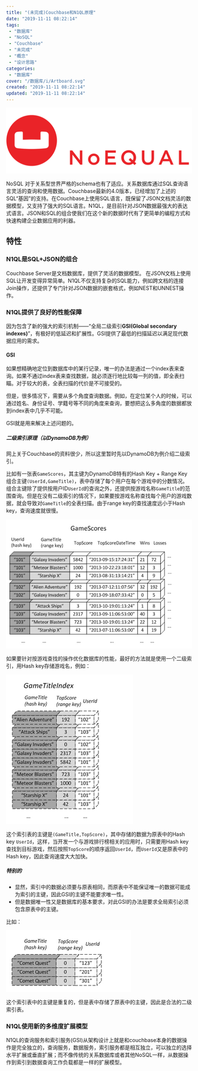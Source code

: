 ```yaml
---
title: "(未完成)Couchbase和N1QL原理"
date: "2019-11-11 08:22:14"
tags: 
 - "数据库"
 - "NoSQL"
 - "Couchbase"
 - "未完成"
 - "概念"
 - "设计思路"
categories: 
 - "数据库"
cover: "/数据库/i/Artboard.svg"
created: "2019-11-11 08:22:14"
updated: "2019-11-11 08:22:14"
---
```


![封面](i/Artboard.svg)

NoSQL 对于关系型世界严格的schema也有了适应。关系数据库通过SQL查询语言灵活的查询和使用数据。Couchbase最新的4.0版本，已经增加了上述的SQL“基因”的支持。在Couchbase上使用SQL语言，既保留了JSON文档灵活的数据模型，又支持了强大的SQL语言。N1QL，是目前针对JSON数据最强大的表达式语言。JSON和SQL的组合使我们在这个新的数据时代有了更简单的编程方式和快速构建企业数据应用的利器。

## 特性

### N1QL是SQL+JSON的组合

Couchbase Server是文档数据库，提供了灵活的数据模型。 在JSON文档上使用SQL让开发变得异常简单。N1QL不仅支持复杂的SQL能力，例如跨文档的连接 Join操作，还提供了专门针对JSON数据的嵌套格式，例如NEST和UNNEST操作。

### N1QL提供了良好的性能保障

因为包含了新的强大的索引机制——“全局二级索引**GSI(Global secondary indexes)**”，有极好的低延迟和扩展性。GSI提供了最低的扫描延迟以满足现代数据应用的需求。

#### GSI

如果想精确地定位到数据库中的某行记录，唯一的办法是通过一个index表来查询。如果不通过index表来查找数据，就必须逐行地比较每一列的值，即全表扫瞄。对于较大的表，全表扫描的代价是不可接受的。

但是，很多情况下，需要从多个角度查询数据。例如，在定位某个人的时候，可以通过姓名、身份证号、学籍号等不同的角度来查询，要想把这么多角度的数据都放到index表中几乎不可能。

GSI就是用来解决上述问题的。

##### 二级索引原理（以DynamoDB为例）

网上关于Couchbase的资料很少，所以这里暂时先以DynamoDB为例介绍二级索引。

比如有一张表`GameScores`，其主键为DynamoDB特有的Hash Key + Range Key组合主键`(UserId,GameTitle)`，表中存储了每个用户在每个游戏中的分数情况。组合主键除了提供按用户ID`UserId`的查询之外，还提供按游戏名称`GameTitle`的范围查询。但是在没有二级索引的情况下，如果要按游戏名称查找每个用户的游戏数据，就会导致对`GameTitle`的全表扫描。由于range key的查找速度远小于Hash key，查询速度就很慢。

![GSI原理图1](i/GSI原理1.jpg)

如果要针对按游戏查找的操作优化数据库的性能，最好的方法就是使用一个二级索引，用Hash key存储游戏名，例如：

![GSI原理图2](i/GSI原理2.jpg)

这个索引表的主键是`(GameTitle,TopScore)`，其中存储的数据为原表中的Hash key `UserId`，这样，当开发一个与游戏排行榜相关的应用时，只需要用Hash key查找到目标游戏，然后按照`TopScore`的顺序返回`UserId`，而`UserId`又是原表中的Hash key，因此查询速度大大加快。

##### 特别的

* 显然，索引中的数据必须要与原表相同，而原表中不能保证唯一的数据可能成为索引的主键，因此GSI的主键不能要求唯一性。
* 但是数据唯一性又是数据库的基本要求，对此GSI的办法是要求全局索引必须包含原表中的主键。

比如：

![GSI原理图3](i/GSI原理3.jpg)

这个索引表中的主键是重复的，但是表中存储了原表中的主键，因此是合法的二级索引表。

### N1QL使用新的多维度扩展模型

N1QL的查询服务和索引服务(GSI)从架构设计上就是和couchbase本身的数据操作是完全独立的，查询服务，数据服务，索引服务都是相互独立，可以独立的选择水平扩展或垂直扩展；而不像传统的关系数据库或者其他NoSQL一样，从数据操作到索引到数据查询工作负载都是一样的扩展模型。
